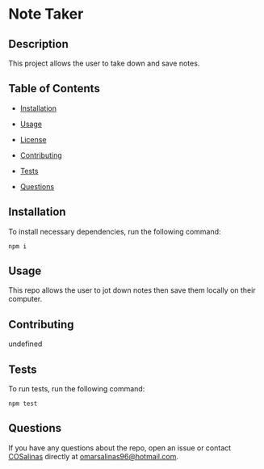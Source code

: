   # Note Taker
  
  
  ## Description
  
  This project allows the user to take down and save notes.
  
  ## Table of Contents 
  
  * [Installation](#installation)
  
  * [Usage](#usage)
  
  * [License](#license)
  
  * [Contributing](#contributing)
  
  * [Tests](#tests)
  
  * [Questions](#questions)
  
  ## Installation
  
  To install necessary dependencies, run the following command:
  
  ```
  npm i 
  ```
  
  ## Usage
  
  This repo allows the user to jot down notes then save them locally on their computer.
  
  
    
  ## Contributing
  
  undefined
  
  ## Tests
  
  To run tests, run the following command:
  
  ```
  npm test
  ```
  
  ## Questions
  
  If you have any questions about the repo, open an issue or contact [COSalinas](undefined) directly at omarsalinas96@hotmail.com.
  